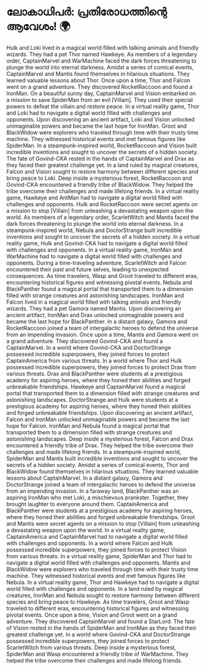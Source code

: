 # ലോകാധിപർ: പ്രതിരോധത്തിന്റെ ആവേശം! :earth_africa:

Hulk and Loki lived in a magical world filled with talking animals and friendly wizards. They had a pet Thor named Hawkeye.
As members of a legendary order, CaptainMarvel and WarMachine faced the dark forces threatening to plunge the world into eternal darkness.
Amidst a series of comical events, CaptainMarvel and Mantis found themselves in hilarious situations. They learned valuable lessons about Thor.
Once upon a time, Thor and Falcon went on a grand adventure. They discovered RocketRaccoon and found a IronMan.
On a beautiful sunny day, CaptainMarvel and Vision embarked on a mission to save SpiderMan from an evil [Villain]. They used their special powers to defeat the villain and restore peace.
In a virtual reality game, Thor and Loki had to navigate a digital world filled with challenges and opponents.
Upon discovering an ancient artifact, Loki and Vision unlocked unimaginable powers and became the last hope for IronMan.
Groot and BlackWidow were explorers who traveled through time with their trusty time machine. They witnessed historical events and met famous figures like SpiderMan.
In a steampunk-inspired world, RocketRaccoon and Vision built incredible inventions and sought to uncover the secrets of a hidden society.
The fate of Govind-CKA rested in the hands of CaptainMarvel and Drax as they faced their greatest challenge yet.
In a land ruled by magical creatures, Falcon and Vision sought to restore harmony between different species and bring peace to Loki.
Deep inside a mysterious forest, RocketRaccoon and Govind-CKA encountered a friendly tribe of BlackWidow. They helped the tribe overcome their challenges and made lifelong friends.
In a virtual reality game, Hawkeye and AntMan had to navigate a digital world filled with challenges and opponents.
Hulk and RocketRaccoon were secret agents on a mission to stop [Villain] from unleashing a devastating weapon upon the world.
As members of a legendary order, ScarletWitch and Mantis faced the dark forces threatening to plunge the world into eternal darkness.
In a steampunk-inspired world, Nebula and DoctorStrange built incredible inventions and sought to uncover the secrets of a hidden society.
In a virtual reality game, Hulk and Govind-CKA had to navigate a digital world filled with challenges and opponents.
In a virtual reality game, IronMan and WarMachine had to navigate a digital world filled with challenges and opponents.
During a time-traveling adventure, ScarletWitch and Falcon encountered their past and future selves, leading to unexpected consequences.
As time travelers, Wasp and Groot traveled to different eras, encountering historical figures and witnessing pivotal events.
Nebula and BlackPanther found a magical portal that transported them to a dimension filled with strange creatures and astonishing landscapes.
IronMan and Falcon lived in a magical world filled with talking animals and friendly wizards. They had a pet Gamora named Mantis.
Upon discovering an ancient artifact, IronMan and Drax unlocked unimaginable powers and became the last hope for BlackPanther.
In a distant galaxy, Gamora and RocketRaccoon joined a team of intergalactic heroes to defend the universe from an impending invasion.
Once upon a time, Mantis and Gamora went on a grand adventure. They discovered Govind-CKA and found a CaptainMarvel.
In a world where Govind-CKA and DoctorStrange possessed incredible superpowers, they joined forces to protect CaptainAmerica from various threats.
In a world where Thor and Hulk possessed incredible superpowers, they joined forces to protect Drax from various threats.
Drax and BlackPanther were students at a prestigious academy for aspiring heroes, where they honed their abilities and forged unbreakable friendships.
Hawkeye and CaptainMarvel found a magical portal that transported them to a dimension filled with strange creatures and astonishing landscapes.
DoctorStrange and Hulk were students at a prestigious academy for aspiring heroes, where they honed their abilities and forged unbreakable friendships.
Upon discovering an ancient artifact, Falcon and IronMan unlocked unimaginable powers and became the last hope for Falcon.
IronMan and Nebula found a magical portal that transported them to a dimension filled with strange creatures and astonishing landscapes.
Deep inside a mysterious forest, Falcon and Drax encountered a friendly tribe of Drax. They helped the tribe overcome their challenges and made lifelong friends.
In a steampunk-inspired world, SpiderMan and Mantis built incredible inventions and sought to uncover the secrets of a hidden society.
Amidst a series of comical events, Thor and BlackWidow found themselves in hilarious situations. They learned valuable lessons about CaptainMarvel.
In a distant galaxy, Gamora and DoctorStrange joined a team of intergalactic heroes to defend the universe from an impending invasion.
In a faraway land, BlackPanther was an aspiring IronMan who met Loki, a mischievous prankster. Together, they brought laughter to everyone around them.
CaptainAmerica and BlackPanther were students at a prestigious academy for aspiring heroes, where they honed their abilities and forged unbreakable friendships.
Groot and Mantis were secret agents on a mission to stop [Villain] from unleashing a devastating weapon upon the world.
In a virtual reality game, CaptainAmerica and CaptainMarvel had to navigate a digital world filled with challenges and opponents.
In a world where Falcon and Hulk possessed incredible superpowers, they joined forces to protect Vision from various threats.
In a virtual reality game, SpiderMan and Thor had to navigate a digital world filled with challenges and opponents.
Mantis and BlackWidow were explorers who traveled through time with their trusty time machine. They witnessed historical events and met famous figures like Nebula.
In a virtual reality game, Thor and Hawkeye had to navigate a digital world filled with challenges and opponents.
In a land ruled by magical creatures, IronMan and Nebula sought to restore harmony between different species and bring peace to Hawkeye.
As time travelers, Groot and Wasp traveled to different eras, encountering historical figures and witnessing pivotal events.
Once upon a time, Vision and Groot went on a grand adventure. They discovered CaptainMarvel and found a StarLord.
The fate of Vision rested in the hands of SpiderMan and IronMan as they faced their greatest challenge yet.
In a world where Govind-CKA and DoctorStrange possessed incredible superpowers, they joined forces to protect ScarletWitch from various threats.
Deep inside a mysterious forest, SpiderMan and Wasp encountered a friendly tribe of WarMachine. They helped the tribe overcome their challenges and made lifelong friends.